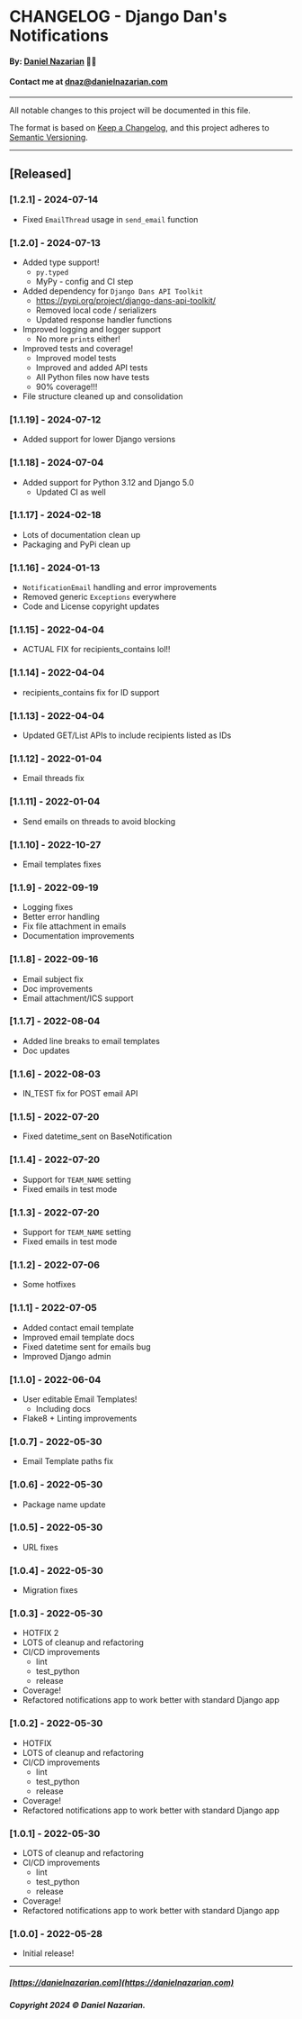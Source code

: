 # CHANGELOG - Django Dan's Notifications
#### By: [Daniel Nazarian](https://danielnazarian) 🐧👹
#### Contact me at <dnaz@danielnazarian.com>

-------------------------------------------------------

All notable changes to this project will be documented in this file.

The format is based on [Keep a Changelog](https://keepachangelog.com/en/1.0.0/), and this project adheres to [Semantic Versioning](https://semver.org/spec/v2.0.0.html).

-------------------------------------------------------

## [Released]

### [1.2.1] - 2024-07-14
- Fixed `EmailThread` usage in `send_email` function


### [1.2.0] - 2024-07-13
- Added type support!
    - `py.typed`
    - MyPy - config and CI step
- Added dependency for `Django Dans API Toolkit`
    - https://pypi.org/project/django-dans-api-toolkit/
    - Removed local code / serializers
    - Updated response handler functions
- Improved logging and logger support
    -  No more `print`s either!
- Improved tests and coverage!
    - Improved model tests
    - Improved and added API tests
    - All Python files now have tests
    - 90% coverage!!!
- File structure cleaned up and consolidation


### [1.1.19] - 2024-07-12
- Added support for lower Django versions


### [1.1.18] - 2024-07-04
- Added support for Python 3.12 and Django 5.0
    - Updated CI as well

    
### [1.1.17] - 2024-02-18
- Lots of documentation clean up
- Packaging and PyPi clean up


### [1.1.16] - 2024-01-13
- `NotificationEmail` handling and error improvements
- Removed generic `Exceptions` everywhere
- Code and License copyright updates


### [1.1.15] - 2022-04-04
- ACTUAL FIX for recipients_contains lol!!


### [1.1.14] - 2022-04-04
- recipients_contains fix for ID support


### [1.1.13] - 2022-04-04
- Updated GET/List APIs to include recipients listed as IDs


### [1.1.12] - 2022-01-04
- Email threads fix


### [1.1.11] - 2022-01-04
- Send emails on threads to avoid blocking


### [1.1.10] - 2022-10-27
- Email templates fixes


### [1.1.9] - 2022-09-19
- Logging fixes
- Better error handling
- Fix file attachment in emails
- Documentation improvements


### [1.1.8] - 2022-09-16
- Email subject fix
- Doc improvements
- Email attachment/ICS support


### [1.1.7] - 2022-08-04
- Added line breaks to email templates
- Doc updates


### [1.1.6] - 2022-08-03
- IN_TEST fix for POST email API


### [1.1.5] - 2022-07-20
- Fixed datetime_sent on BaseNotification


### [1.1.4] - 2022-07-20
- Support for `TEAM_NAME` setting
- Fixed emails in test mode


### [1.1.3] - 2022-07-20
- Support for `TEAM_NAME` setting
- Fixed emails in test mode


### [1.1.2] - 2022-07-06
- Some hotfixes


### [1.1.1] - 2022-07-05
- Added contact email template
- Improved email template docs
- Fixed datetime sent for emails bug
- Improved Django admin


### [1.1.0] - 2022-06-04
- User editable Email Templates!
  - Including docs
- Flake8 + Linting improvements 


### [1.0.7] - 2022-05-30
- Email Template paths fix


### [1.0.6] - 2022-05-30
- Package name update


### [1.0.5] - 2022-05-30
- URL fixes


### [1.0.4] - 2022-05-30
- Migration fixes


### [1.0.3] - 2022-05-30
- HOTFIX 2
- LOTS of cleanup and refactoring
- CI/CD improvements
    - lint
    - test_python
    - release
- Coverage!
- Refactored notifications app to work better with standard Django app


### [1.0.2] - 2022-05-30
- HOTFIX
- LOTS of cleanup and refactoring
- CI/CD improvements
    - lint
    - test_python
    - release
- Coverage!
- Refactored notifications app to work better with standard Django app


### [1.0.1] - 2022-05-30
- LOTS of cleanup and refactoring
- CI/CD improvements
    - lint
    - test_python
    - release
- Coverage!
- Refactored notifications app to work better with standard Django app


### [1.0.0] - 2022-05-28
- Initial release!

-------------------------------------------------------

##### [https://danielnazarian.com](https://danielnazarian.com)

##### Copyright 2024 © Daniel Nazarian.

